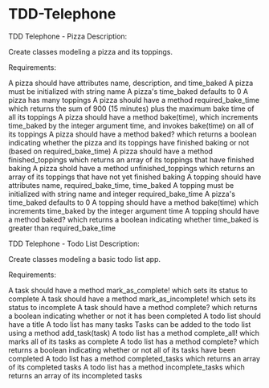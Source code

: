 TDD-Telephone
=============
TDD Telephone - Pizza
Description:

Create classes modeling a pizza and its toppings.

Requirements:

A pizza should have attributes name, description, and time_baked
A pizza must be initialized with string name
A pizza's time_baked defaults to 0
A pizza has many toppings
A pizza should have a method required_bake_time which returns the sum of 900 (15 minutes) plus the maximum bake time of all its toppings
A pizza should have a method bake(time), which increments time_baked by the integer argument time, and invokes bake(time) on all of its toppings
A pizza should have a method baked? which returns a boolean indicating whether the pizza and its toppings have finished baking or not (based on required_bake_time)
A pizza should have a method finished_toppings which returns an array of its toppings that have finished baking
A pizza shold have a method unfinished_toppings which returns an array of its toppings that have not yet finished baking
A topping should have attributes name, required_bake_time, time_baked
A topping must be initialized with string name and integer required_bake_time
A pizza's time_baked defaults to 0
A topping should have a method bake(time) which increments time_baked by the integer argument time
A topping should have a method baked? which returns a boolean indicating whether time_baked is greater than required_bake_time





TDD Telephone - Todo List
Description:

Create classes modeling a basic todo list app.

Requirements:

<!-- A task should have attributes title, description, status (either incomplete or complete), and a created_at timestamp -->
<!-- A task's default status is "incomplete"
A task's created_at timestamp should be automatically set on initialization -->
A task should have a method mark_as_complete! which sets its status to complete
A task should have a method mark_as_incomplete! which sets its status to incomplete
A task should have a method complete? which returns a boolean indicating whether or not it has been completed
A todo list should have a title
A todo list has many tasks
Tasks can be added to the todo list using a method add_task(task)
A todo list has a method complete_all! which marks all of its tasks as complete
A todo list has a method complete? which returns a boolean indicating whether or not all of its tasks have been completed
A todo list has a method completed_tasks which returns an array of its completed tasks
A todo list has a method incomplete_tasks which returns an array of its incompleted tasks














